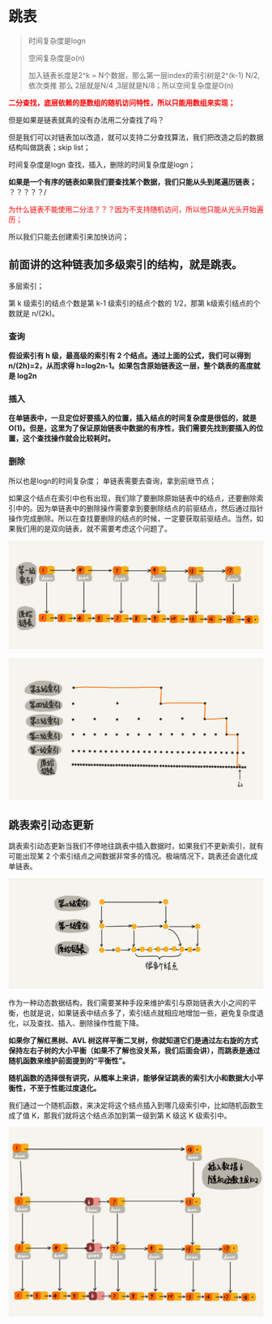 # 跳表 

>时间复杂度是logn
>
>空间复杂度是o(n)
>
>加入链表长度是2\^k = N个数据，那么第一层index的索引树是2\^(k-1) N/2,依次类推  那么 2层就是N/4 ,3层就是N/8；所以空间复杂度是O(n)



<font color=red>**二分查找，底层依赖的是数组的随机访问特性，所以只能用数组来实现；**</font>



但是如果是链表就真的没有办法用二分查找了吗？



但是我们可以对链表加以改造，就可以支持二分查找算法，我们把改造之后的数据结构叫做跳表；skip list；

时间复杂度是logn  查找，插入，删除的时间复杂度是logn；



**如果是一个有序的链表如果我们要查找某个数据，我们只能从头到尾遍历链表；**     ？？？？？/

<font color=red>为什么链表不能使用二分法？？？因为不支持随机访问，所以他只能从光头开始遍历；</font>  



所以我们只能去创建索引来加快访问；







## 前面讲的这种链表加多级索引的结构，就是跳表。

多层索引；

第 k 级索引的结点个数是第 k-1 级索引的结点个数的 1/2，那第 k级索引结点的个数就是 n/(2k)。



### 查询

**假设索引有 h 级，最高级的索引有 2 个结点。通过上面的公式，我们可以得到 n/(2h)=2，从而求得 h=log2n-1。如果包含原始链表这一层，整个跳表的高度就是 log2n**



### 插入

**在单链表中，一旦定位好要插入的位置，插入结点的时间复杂度是很低的，就是 O(1)。但是，这里为了保证原始链表中数据的有序性，我们需要先找到要插入的位置，这个查找操作就会比较耗时。**



### 删除

所以也是logn的时间复杂度； 单链表需要去查询，拿到前继节点；

如果这个结点在索引中也有出现，我们除了要删除原始链表中的结点，还要删除索引中的。因为单链表中的删除操作需要拿到要删除结点的前驱结点，然后通过指针操作完成删除。所以在查找要删除的结点的时候，一定要获取前驱结点。当然，如果我们用的是双向链表，就不需要考虑这个问题了。



![img](跳表.assets/14753c824a5ee4a976ea799727adc78e.jpg)





![img](跳表.assets/46d283cd82c987153b3fe0c76dfba8a9.jpg)



## 跳表索引动态更新



跳表索引动态更新当我们不停地往跳表中插入数据时，如果我们不更新索引，就有可能出现某 2 个索引结点之间数据非常多的情况。极端情况下，跳表还会退化成单链表。

![img](跳表.assets/c863074c01c26538cf0134eaf8dc67c5.jpg)

作为一种动态数据结构，我们需要某种手段来维护索引与原始链表大小之间的平衡，也就是说，如果链表中结点多了，索引结点就相应地增加一些，避免复杂度退化，以及查找、插入、删除操作性能下降。

**如果你了解红黑树、AVL 树这样平衡二叉树，你就知道它们是通过左右旋的方式保持左右子树的大小平衡（如果不了解也没关系，我们后面会讲），而跳表是通过随机函数来维护前面提到的“平衡性”。**



**随机函数的选择很有讲究，从概率上来讲，能够保证跳表的索引大小和数据大小平衡性，不至于性能过度退化。**



我们通过一个随机函数，来决定将这个结点插入到哪几级索引中，比如随机函数生成了值 K，那我们就将这个结点添加到第一级到第 K 级这 K 级索引中。

![img](跳表.assets/a861445d0b53fc842f38919365b004a7.jpg)